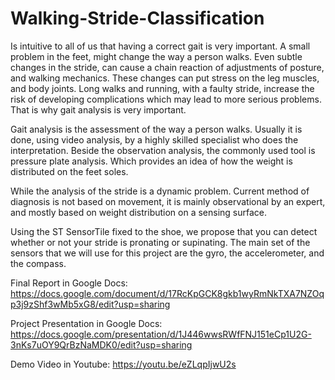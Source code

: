 # Walking-Stride-Classification

Is intuitive to all of us that having a correct gait is very important.
A small problem in the feet, might change the way a person walks. Even subtle changes in the stride, can cause a chain reaction of adjustments of posture, and walking mechanics. These changes can put stress on the leg muscles, and body joints. Long walks and running, with a faulty stride, increase the risk of developing complications which may lead to more serious problems. That is why gait analysis is very important.
 
Gait analysis is the assessment of the way a person walks. Usually it is done, using video analysis, by a highly skilled specialist who does the interpretation. Beside the observation analysis, the commonly used tool is pressure plate analysis. Which provides an idea of how the weight is distributed on the feet soles.

While the analysis of the stride is a dynamic problem. Current method of diagnosis is not based on movement, it is mainly observational by an expert, and mostly based on weight distribution on a sensing surface.
 
Using the ST SensorTile fixed to the shoe, we propose that you can detect whether or not your stride is pronating or supinating. The main set of the sensors that we will use for this project are the gyro, the accelerometer, and the compass.

Final Report in Google Docs:
https://docs.google.com/document/d/17RcKpGCK8gkb1wyRmNkTXA7NZOqp3j9zShf3wMb5xG8/edit?usp=sharing

Project Presentation in Google Docs:
https://docs.google.com/presentation/d/1J446wwsRWfFNJ151eCp1U2G-3nKs7uOY9QrBzNaMDK0/edit?usp=sharing

Demo Video in Youtube:
https://youtu.be/eZLqpIjwU2s
